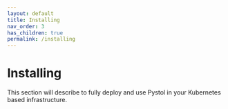 ```yaml
---
layout: default
title: Installing
nav_order: 3
has_children: true
permalink: /installing
---
```


# Installing

This section will describe to fully deploy and use Pystol in your Kubernetes based infrastructure.
